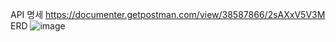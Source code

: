 API 명세
https://documenter.getpostman.com/view/38587866/2sAXxV5V3M
ERD 
![image](https://github.com/user-attachments/assets/9eedaa4d-2cd7-40ce-b1e4-63ab9cb806e9)
